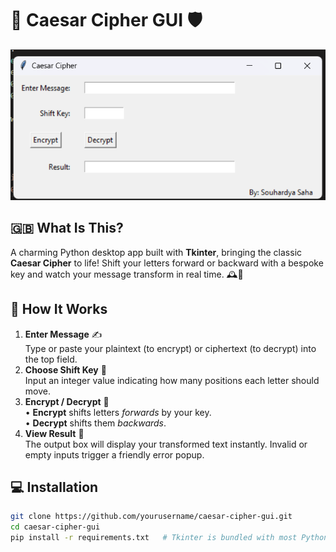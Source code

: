 # 🎨 Caesar Cipher GUI 🛡️

![GUI Screenshot](gui.png)

## 🇬🇧 What Is This?
A charming Python desktop app built with **Tkinter**, bringing the classic **Caesar Cipher** to life! Shift your letters forward or backward with a bespoke key and watch your message transform in real time. 🕰️🔐

## 🚀 How It Works
1. **Enter Message** ✍️  
   Type or paste your plaintext (to encrypt) or ciphertext (to decrypt) into the top field.  
2. **Choose Shift Key** 🔢  
   Input an integer value indicating how many positions each letter should move.  
3. **Encrypt / Decrypt** 🔄  
   • **Encrypt** shifts letters *forwards* by your key.  
   • **Decrypt** shifts them *backwards*.  
4. **View Result** 👀  
   The output box will display your transformed text instantly. Invalid or empty inputs trigger a friendly error popup.

## 💻 Installation
```bash
git clone https://github.com/yourusername/caesar-cipher-gui.git
cd caesar-cipher-gui
pip install -r requirements.txt   # Tkinter is bundled with most Python installs
